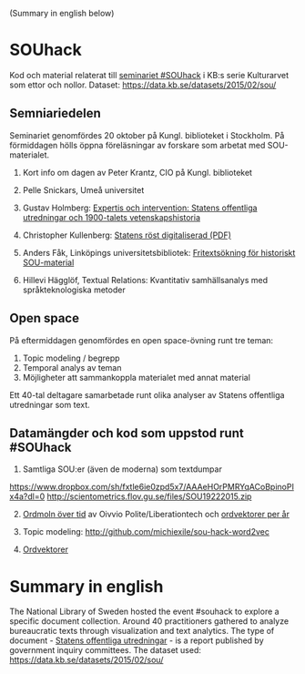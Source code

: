 (Summary in english below)

# SOUhack
Kod och material relaterat till [seminariet #SOUhack](http://www.kb.se/aktuellt/evenemang/2015/SOUhack/) i KB:s serie Kulturarvet som ettor och nollor. Dataset: https://data.kb.se/datasets/2015/02/sou/

## Semniariedelen
Seminariet genomfördes 20 oktober på Kungl. biblioteket i Stockholm. På förmiddagen hölls öppna föreläsningar av forskare som arbetat med SOU-materialet.

1. Kort info om dagen av Peter Krantz, CIO på Kungl. biblioteket

2. Pelle Snickars, Umeå universitet

3. Gustav Holmberg: [Expertis och intervention: Statens offentliga utredningar och 1900-talets vetenskapshistoria](http://www.gustavholmberg.com/tomrum/wp-content/uploads/2015/sou.pdf)

4. Christopher Kullenberg: [Statens röst digitaliserad (PDF)](http://scientometrics.flov.gu.se/files/kullenberg.pdf)

5. Anders Fåk, Linköpings universitetsbibliotek: [Fritextsökning för historiskt SOU-material](https://github.com/Kungbib/SOUhack/blob/master/presentationer/Fritexts%C3%B6kning%20f%C3%B6r%20historiskt%20SOU-material.pdf)

6. Hillevi Hägglöf, Textual Relations: Kvantitativ samhällsanalys med språkteknologiska metoder


## Open space
På eftermiddagen genomfördes en open space-övning runt tre teman:

1. Topic modeling / begrepp
2. Temporal analys av teman
3. Möjligheter att sammankoppla materialet med annat material

Ett 40-tal deltagare samarbetade runt olika analyser av Statens offentliga utredningar som text.
 

## Datamängder och kod som uppstod runt #SOUhack 

1. Samtliga SOU:er (även de moderna) som textdumpar

https://www.dropbox.com/sh/fxtle6ie0zpd5x7/AAAeHOrPMRYqACoBpinoPIx4a?dl=0
http://scientometrics.flov.gu.se/files/SOU19222015.zip

2. [Ordmoln över tid](http://liberationtech.net/demos/sou) av Oivvio Polite/Liberationtech och [ordvektorer per år](http://liberationtech.net/demos/sou2)

3. Topic modeling: http://github.com/michiexile/sou-hack-word2vec

4. [Ordvektorer](https://kungliga-biblioteket.box.com/s/49xof4dmza2z4vmvqxaas2t19q6pyeq5)


# Summary in english
The National Library of Sweden hosted the event #souhack to explore a specific document collection. Around 40 practitioners gathered to analyze bureaucratic texts through visualization and text analytics. The type of document - [Statens offentliga utredningar](https://en.wikipedia.org/wiki/Statens_offentliga_utredningar) - is a report published by government inquiry committees. The dataset used: https://data.kb.se/datasets/2015/02/sou/ 
